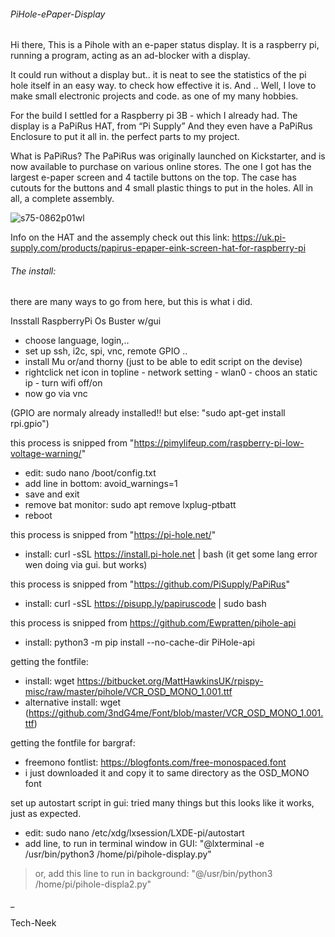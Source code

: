###### PiHole-ePaper-Display

Hi there, This is a Pihole with an e-paper status display.
It is a raspberry pi, running a program, acting as an ad-blocker with a display.

It could run without a display but..
it is neat to see the statistics of the pi hole itself in an easy way. to check how effective it is.
And .. Well, I love to make small electronic projects and code. as one of my many hobbies.

For the build I settled for a Raspberry pi 3B - which I already had.
The display is a  PaPiRus HAT, from “Pi Supply”
And they even have a PaPiRus Enclosure to put it all in.
the perfect parts to my project.

What is PaPiRus?
The PaPiRus was originally launched on Kickstarter, and is now available to purchase on various online stores. 
The one I got has the largest e-paper screen and 4 tactile buttons on the top. The case has cutouts for the buttons and 4 small plastic things to put in the holes. All in all, a complete assembly.

![s75-0862p01wl](https://user-images.githubusercontent.com/105596019/168481248-c6139a69-22b5-4d35-94e2-2147b3898a88.jpg)

Info on the HAT and the assemply check out this link: https://uk.pi-supply.com/products/papirus-epaper-eink-screen-hat-for-raspberry-pi

###### The install:
there are many ways to go from here, but this is what i did.

Insstall RaspberryPi Os Buster w/gui
- choose language, login,..
- set up ssh, i2c, spi, vnc, remote GPIO ..
- install Mu or/and thorny (just to be able to edit script on the devise)
- rightclick net icon in topline - network setting - wlan0 - choos an static ip - turn wifi off/on
- now go via vnc

(GPIO are normaly already installed!! but else: "sudo apt-get install rpi.gpio")

this process is snipped from "https://pimylifeup.com/raspberry-pi-low-voltage-warning/"
- edit: sudo nano /boot/config.txt
- add line in bottom: avoid_warnings=1
- save and exit
- remove bat monitor: sudo apt remove lxplug-ptbatt
- reboot 

this process is snipped from "https://pi-hole.net/" 
- install: curl -sSL https://install.pi-hole.net | bash
(it get some lang error wen doing via gui. but works)

this process is snipped from  "https://github.com/PiSupply/PaPiRus" 
- install: curl -sSL https://pisupp.ly/papiruscode | sudo bash

this process is snipped from https://github.com/Ewpratten/pihole-api 
- install: python3 -m pip install --no-cache-dir PiHole-api

getting the fontfile:
- install: wget https://bitbucket.org/MattHawkinsUK/rpispy-misc/raw/master/pihole/VCR_OSD_MONO_1.001.ttf
- alternative install: wget (https://github.com/3ndG4me/Font/blob/master/VCR_OSD_MONO_1.001.ttf)

getting the fontfile for bargraf:
- freemono fontlist: https://blogfonts.com/free-monospaced.font
- i just downloaded it and copy it to same directory as the OSD_MONO font

set up autostart script in gui:
tried many things but this looks like it works, just as expected.
- edit: sudo nano /etc/xdg/lxsession/LXDE-pi/autostart
- add line, to run in terminal window in GUI: "@lxterminal -e /usr/bin/python3 /home/pi/pihole-display.py"
> or,
> add this line to run in background: "@/usr/bin/python3 /home/pi/pihole-displa2.py"

_

Tech-Neek
